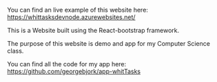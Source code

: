 You can find an live example of this website here: https://whittasksdevnode.azurewebsites.net/ 

This is a Website built using the React-bootstrap framework.

The purpose of this website is demo and app for my Computer Science class. 

You can find all the code for my app here: https://github.com/georgebjork/app-whitTasks
